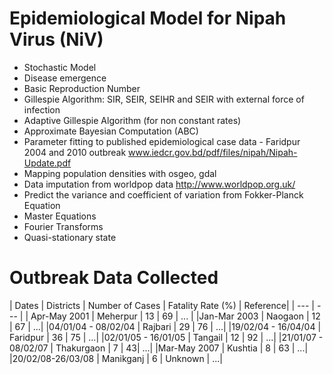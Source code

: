 # Epidemiological Model for Nipah Virus (NiV) 

- Stochastic Model 
- Disease emergence
- Basic Reproduction Number
- Gillespie Algorithm: SIR, SEIR, SEIHR and SEIR with external force of infection
- Adaptive Gillespie Algorithm (for non constant rates)
- Approximate Bayesian Computation (ABC)
- Parameter fitting to published epidemiological case data - Faridpur 2004 and 2010 outbreak www.iedcr.gov.bd/pdf/files/nipah/Nipah-Update.pdf
- Mapping population densities with osgeo, gdal
- Data imputation from worldpop data http://www.worldpop.org.uk/ 
- Predict the variance and coefficient of variation from Fokker-Planck Equation
- Master Equations 
- Fourier Transforms 
- Quasi-stationary state

# Outbreak Data Collected

| Dates | Districts | Number of Cases | Fatality Rate (%) | Reference|
| --- | --- |
| Apr-May 2001 | Meherpur | 13 | 69 | ... |
|Jan-Mar 2003 | Naogaon | 12 | 67 | ...|
|04/01/04 - 08/02/04 | Rajbari | 29 | 76 | ...|
|19/02/04 - 16/04/04 | Faridpur | 36 | 75 | ...|
|02/01/05 - 16/01/05 | Tangail | 12 | 92 | ...|
|21/01/07 - 08/02/07 | Thakurgaon | 7 | 43| ...|
|Mar-May 2007 | Kushtia | 8 | 63 | ...|
|20/02/08-26/03/08 | Manikganj | 6 | Unknown | ...|
